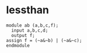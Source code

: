 # lessthan
```
module ab (a,b,c,f);
  input a,b,c,d;
  output f;
assign f = (~a&~b) | (~a&~c);
endmodule
```
